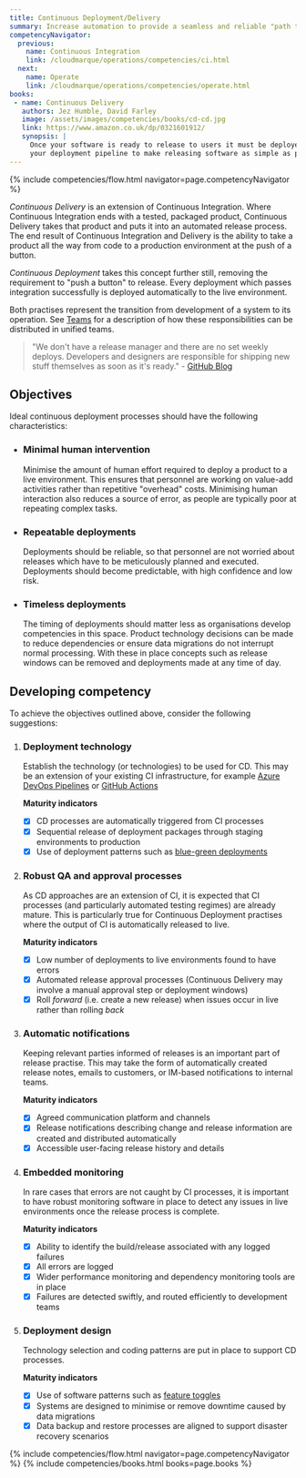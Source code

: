 ```yaml
---
title: Continuous Deployment/Delivery
summary: Increase automation to provide a seamless and reliable "path to live" once code is complete, tested, and ready to deploy.
competencyNavigator:
  previous: 
    name: Continuous Integration
    link: /cloudmarque/operations/competencies/ci.html
  next: 
    name: Operate
    link: /cloudmarque/operations/competencies/operate.html
books:
 - name: Continuous Delivery
   authors: Jez Humble, David Farley
   image: /assets/images/competencies/books/cd-cd.jpg
   link: https://www.amazon.co.uk/dp/0321601912/
   synopsis: |
     Once your software is ready to release to users it must be deployed. This book explains how to de-risk and efficiently manage
     your deployment pipeline to make releasing software as simple as possible.
---
```

{% include competencies/flow.html navigator=page.competencyNavigator %}

_Continuous Delivery_ is an extension of Continuous Integration. Where Continuous Integration ends with a tested, packaged product, Continuous Delivery takes that product and puts it into an automated release process. The end result of Continuous Integration and Delivery is the ability to take a product all the way from code to a production environment at the push of a button.

_Continuous Deployment_ takes this concept further still, removing the requirement to "push a button" to release. Every deployment which passes integration successfully is deployed automatically to the live environment.

Both practises represent the transition from development of a system to its operation. See [Teams](/cloudmarque/operations/adoption/teams.html) for a description of how these responsibilities can be distributed in unified teams.

> "We don't have a release manager and there are no set weekly deploys. Developers and designers are responsible for shipping new stuff themselves as soon as it's ready." - [GitHub Blog](https://github.blog/2012-08-29-deploying-at-github/)

## Objectives
Ideal continuous deployment processes should have the following characteristics:

 - ### Minimal human intervention
   Minimise the amount of human effort required to deploy a product to a live environment. This ensures that personnel are working on value-add activities rather than repetitive "overhead" costs. Minimising human interaction also reduces a source of error, as people are typically poor at repeating complex tasks.

 - ### Repeatable deployments
   Deployments should be reliable, so that personnel are not worried about releases which have to be meticulously planned and executed. Deployments should become predictable, with high confidence and low risk.

 - ### Timeless deployments
   The timing of deployments should matter less as organisations develop competencies in this space. Product technology decisions can be made to reduce dependencies or ensure data migrations do not interrupt normal processing. With these in place concepts such as release windows can be removed and deployments made at any time of day.

## Developing competency
To achieve the objectives outlined above, consider the following suggestions:

 1. ### Deployment technology
    Establish the technology (or technologies) to be used for CD. This may be an extension of your existing
    CI infrastructure, for example [Azure DevOps Pipelines](https://docs.microsoft.com/en-us/azure/devops/pipelines/get-started/what-is-azure-pipelines?view=azure-devops) or [GitHub Actions](https://help.github.com/en/actions)

    **Maturity indicators**
     - [X] CD processes are automatically triggered from CI processes
     - [X] Sequential release of deployment packages through staging environments to production
     - [X] Use of deployment patterns such as [blue-green deployments](https://martinfowler.com/bliki/BlueGreenDeployment.html)

 2. ### Robust QA and approval processes
    As CD approaches are an extension of CI, it is expected that CI processes (and particularly automated testing regimes) are already mature. This is particularly true for Continuous Deployment practises where the output of CI is automatically released to live.

    **Maturity indicators**
     - [X] Low number of deployments to live environments found to have errors
     - [X] Automated release approval processes (Continuous Delivery may involve a manual approval step or deployment windows)
     - [X] Roll _forward_ (i.e. create a new release) when issues occur in live rather than rolling _back_

 3. ### Automatic notifications
    Keeping relevant parties informed of releases is an important part of release practise. This may take the form of automatically
    created release notes, emails to customers, or IM-based notifications to internal teams.

    **Maturity indicators**
     - [X] Agreed communication platform and channels
     - [X] Release notifications describing change and release information are created and distributed automatically
     - [X] Accessible user-facing release history and details

 4. ### Embedded monitoring
    In rare cases that errors are not caught by CI processes, it is important to have robust monitoring software in place to detect any issues in live environments once the release process is complete.

    **Maturity indicators**
     - [X] Ability to identify the build/release associated with any logged failures
     - [X] All errors are logged
     - [X] Wider performance monitoring and dependency monitoring tools are in place
     - [X] Failures are detected swiftly, and routed efficiently to development teams

 5. ### Deployment design
    Technology selection and coding patterns are put in place to support CD processes.

    **Maturity indicators**
     - [X] Use of software patterns such as [feature toggles](https://www.martinfowler.com/articles/feature-toggles.html)
     - [X] Systems are designed to minimise or remove downtime caused by data migrations
     - [X] Data backup and restore processes are aligned to support disaster recovery scenarios

{% include competencies/flow.html navigator=page.competencyNavigator %}
{% include competencies/books.html books=page.books %}